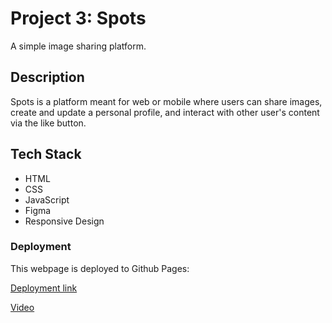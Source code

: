 # Project 3: Spots

A simple image sharing platform.

## Description

Spots is a platform meant for web or mobile where users can share images, create and update a personal profile, and interact with other user's content via the like button.

## Tech Stack
* HTML
* CSS
* JavaScript
* Figma  
* Responsive Design
  
### Deployment

This webpage is deployed to Github Pages:

[Deployment link](https://joja-peaches.github.io/se_project_spots/)

[Video](https://vimeo.com/1004728455?share=copy)
